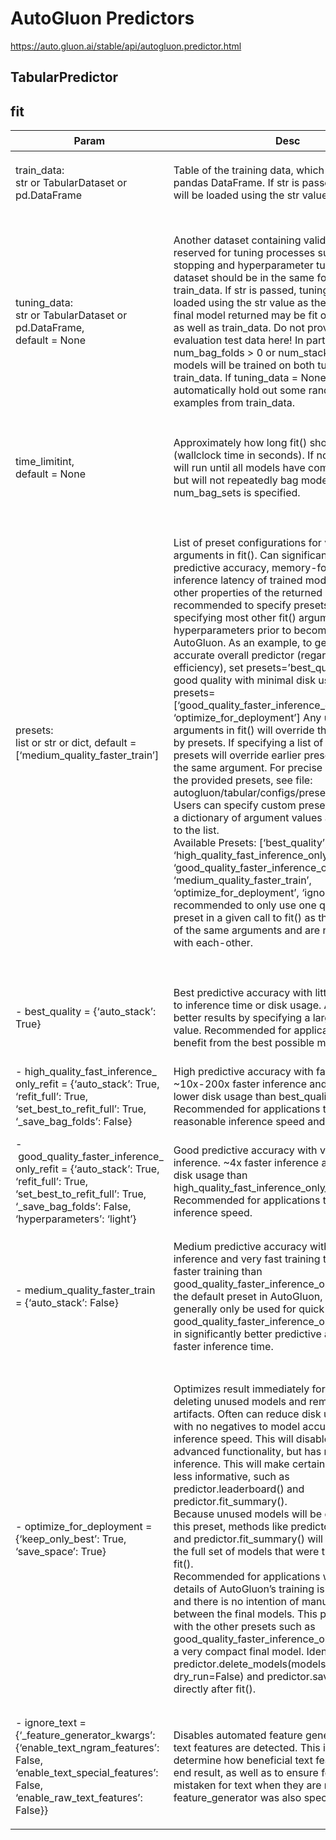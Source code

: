 # **AutoGluon Predictors**
https://auto.gluon.ai/stable/api/autogluon.predictor.html

## **TabularPredictor**
## **fit**
|Param|Desc|説明|
|-----|----|----|
|train_data:<br>str or TabularDataset or pd.DataFrame|Table of the training data, which is similar to a pandas DataFrame. If str is passed, train_data will be loaded using the str value as the file path.|トレーニングデータのテーブルで、pandasのDataFrameに似ています。strが渡された場合、train_dataはstrの値をファイルパスとしてロードされます。|
|tuning_data:<br>str or TabularDataset or pd.DataFrame,<br>default = None|Another dataset containing validation data reserved for tuning processes such as early stopping and hyperparameter tuning. This dataset should be in the same format as train_data. If str is passed, tuning_data will be loaded using the str value as the file path. Note: final model returned may be fit on tuning_data as well as train_data. Do not provide your evaluation test data here! In particular, when num_bag_folds > 0 or num_stack_levels > 0, models will be trained on both tuning_data and train_data. If tuning_data = None, fit() will automatically hold out some random validation examples from train_data.|早期停止やハイパーパラメータチューニングなどのチューニング処理のために確保された検証データを含む別のデータセットです。このデータセットはtrain_dataと同じフォーマットでなければなりません。strを渡すと、strの値をファイルパスとしてtuning_dataが読み込まれます。注意：最終的に返されるモデルは，train_dataだけでなく，tuning_dataにもフィットする可能性があります．評価用のテストデータをここで提供してはいけません 特に num_bag_folds > 0 や num_stack_levels > 0 の場合、モデルは tuning_data と train_data の両方で学習されます。tuning_data = Noneの場合、fit()は自動的にtrain_dataからランダムな検証例をいくつか取り出します。|
|time_limitint,<br>default = None|Approximately how long fit() should run for (wallclock time in seconds). If not specified, fit() will run until all models have completed training, but will not repeatedly bag models unless num_bag_sets is specified.|fit()が実行されるおよその時間(秒単位のウォールクロック時間)。指定されていない場合、fit() はすべてのモデルが学習を完了するまで実行しますが、num_bag_sets が指定されていない限り、バッグモデルを繰り返し実行することはありません|
|presets:<br>list or str or dict, default = [‘medium_quality_faster_train’]|List of preset configurations for various arguments in fit(). Can significantly impact predictive accuracy, memory-footprint, and inference latency of trained models, and various other properties of the returned predictor. It is recommended to specify presets and avoid specifying most other fit() arguments or model hyperparameters prior to becoming familiar with AutoGluon. As an example, to get the most accurate overall predictor (regardless of its efficiency), set presets=’best_quality’. To get good quality with minimal disk usage, set presets=[‘good_quality_faster_inference_only_refit’, ‘optimize_for_deployment’] Any user-specified arguments in fit() will override the values used by presets. If specifying a list of presets, later presets will override earlier presets if they alter the same argument. For precise definitions of the provided presets, see file: autogluon/tabular/configs/presets_configs.py. Users can specify custom presets by passing in a dictionary of argument values as an element to the list.<br>Available Presets: [‘best_quality’, ‘high_quality_fast_inference_only_refit’, ‘good_quality_faster_inference_only_refit’, ‘medium_quality_faster_train’, ‘optimize_for_deployment’, ‘ignore_text’] It is recommended to only use one quality based preset in a given call to fit() as they alter many of the same arguments and are not compatible with each-other.|fit()の様々な引数に対するプリセット設定のリストです。訓練されたモデルの予測精度、メモリフットプリント、推論レイテンシー、および返される予測器の様々な他の特性に大きな影響を与えることができます。AutoGluonを使いこなす前に、プリセットを指定し、他のほとんどのfit()引数やモデルのハイパーパラメータを指定しないことをお勧めします。例として、最も正確な全体の予測値を得るためには（その効率に関わらず）、presets='best_quality'を設定します。ディスク使用量を最小限に抑えて良い品質を得るには、presets=['good_quality_faster_inference_only_refit', 'optimize_for_deployment'] fit()でユーザーが指定した引数は、presets が使う値を上書きします。プリセットのリストを指定した場合、後から指定したプリセットが同じ引数を変更すると、前のプリセットを上書きします。用意されているプリセットの正確な定義については、ファイル：autogluon/tabular/configs/presets_configs.pyを参照してください。ユーザーは、引数の値の辞書をリストの要素として渡すことで、カスタムプリセットを指定することができます。<br>利用可能なプリセット [best_quality', 'high_quality_fast_inference_only_refit', 'good_quality_faster_inference_only_refit', 'medium_quality_faster_train', 'optimize_for_deployment', 'ignore_text'] fit()を呼び出す際には、品質ベースのプリセットを1つだけ使うことをお勧めします。なぜなら、これらのプリセットは同じ引数の多くを変更し、互いに互換性がないからです。|
|-&nbsp;best_quality = {‘auto_stack’: True}|Best predictive accuracy with little consideration to inference time or disk usage. Achieve even better results by specifying a large time_limit value. Recommended for applications that benefit from the best possible model accuracy.|推論時間やディスク使用量をほとんど考慮せずに、最高の予測精度を得ることができます。大きなtime_limit値を指定することで、さらに良い結果を得ることができます。可能な限り最高のモデル精度が必要なアプリケーションにお勧めします。|
|-&nbsp;high_quality_fast_inference_<br>only_refit = {‘auto_stack’: True, ‘refit_full’: True, ‘set_best_to_refit_full’: True, ‘_save_bag_folds’: False}|High predictive accuracy with fast inference. ~10x-200x faster inference and ~10x-200x lower disk usage than best_quality. Recommended for applications that require reasonable inference speed and/or model size.|高速な推論で高い予測精度を実現。~best_qualityと比較して、推論速度が10倍〜200倍、ディスク使用量が10倍〜200倍低くなります。適度な推論速度とモデルサイズを必要とするアプリケーションにお勧めします。|
|-&nbsp;good_quality_faster_inference_<br>only_refit = {‘auto_stack’: True, ‘refit_full’: True, ‘set_best_to_refit_full’: True, ‘_save_bag_folds’: False, ‘hyperparameters’: ‘light’}|Good predictive accuracy with very fast inference. ~4x faster inference and ~4x lower disk usage than high_quality_fast_inference_only_refit. Recommended for applications that require fast inference speed.|非常に高速な推論で良好な予測精度を実現。~high_quality_fast_inference_only_refitと比較して、推論速度は4倍、ディスク使用量は4倍となっています。速い推論速度を必要とするアプリケーションにお勧めです。|
|-&nbsp;medium_quality_faster_train = {‘auto_stack’: False}|Medium predictive accuracy with very fast inference and very fast training time. ~20x faster training than good_quality_faster_inference_only_refit. This is the default preset in AutoGluon, but should generally only be used for quick prototyping, as good_quality_faster_inference_only_refit results in significantly better predictive accuracy and faster inference time.|非常に高速な推論と非常に高速な学習時間で中程度の予測精度を実現します。~good_quality_faster_inference_only_refitに比べてトレーニングが20倍程度高速です。good_quality_faster_inference_only_refitは、予測精度が大幅に向上し、推論時間が短縮されるため、これはAutoGluonのデフォルトのプリセットですが、一般的には迅速なプロトタイピングにのみ使用してください。|
|-&nbsp;optimize_for_deployment = {‘keep_only_best’: True, ‘save_space’: True}|Optimizes result immediately for deployment by deleting unused models and removing training artifacts. Often can reduce disk usage by ~2-4x with no negatives to model accuracy or inference speed. This will disable numerous advanced functionality, but has no impact on inference. This will make certain functionality less informative, such as predictor.leaderboard() and predictor.fit_summary().<br>Because unused models will be deleted under this preset, methods like predictor.leaderboard() and predictor.fit_summary() will no longer show the full set of models that were trained during fit().<br>Recommended for applications where the inner details of AutoGluon’s training is not important and there is no intention of manually choosing between the final models. This preset pairs well with the other presets such as good_quality_faster_inference_only_refit to make a very compact final model. Identical to calling predictor.delete_models(models_to_keep=’best’, dry_run=False) and predictor.save_space() directly after fit().|未使用のモデルを削除し、トレーニングの成果物を削除することで、結果を即座にデプロイメント用に最適化します。多くの場合、モデルの精度や推論速度に悪影響を与えることなく、ディスク使用量を約2～4倍に減らすことができます。これにより、多くの高度な機能が無効になりますが、推論には影響しません。predictor.leaderboard()やpredictor.fit_summary()のような特定の機能は、情報が少なくなります。<br>このプリセットでは未使用のモデルが削除されるため、predictor.leaderboard()やpredictor.fit_summary()のようなメソッドでは、fit()の間に学習されたモデルの完全なセットが表示されなくなります。<br>AutoGluonのトレーニングの詳細が重要ではなく、最終的なモデルを手動で選択する意図がないアプリケーションにお勧めします。このプリセットは、good_quality_faster_inference_only_refitのような他のプリセットと相性がよく、非常にコンパクトな最終モデルを作成します。fit()の直後にpredictor.delete_models(models_to_keep='best', dry_run=False)とpredictor.save_space()を呼んだのと同じです。|
|-&nbsp;ignore_text = {‘_feature_generator_kwargs’: {‘enable_text_ngram_features’: False, ‘enable_text_special_features’: False, ‘enable_raw_text_features’: False}}|Disables automated feature generation when text features are detected. This is useful to determine how beneficial text features are to the end result, as well as to ensure features are not mistaken for text when they are not. Ignored if feature_generator was also specified.|テキストの特徴が検出されたときに、特徴の自動生成を無効にします。こ れは、 テ キ ス ト 機能が最終結果に対 し て ど の よ う な利点を も た ら すかを判断す る のに有用であ り 、 ま た、 機能がテ キ ス ト でない と き に誤認 さ れない よ う にす る のに有用です。feature_generator が指定されている場合は無視されます。|
|||
|||
